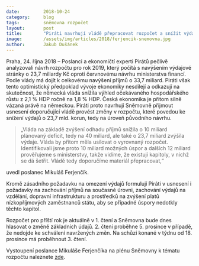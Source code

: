 ```yaml
---
date:         2018-10-24
category:     blog
tags:         sněmovna rozpočet
layout:       post
title:        "Piráti navrhují vládě přepracovat rozpočet a snížit výdaje o 23,7 miliardy Kč"
image:        /assets/img/articles/2018/ferjencik-snemovna.jpg
author:       Jakub Dušánek
---
```


Praha, 24. října 2018 – Poslanci a ekonomičtí experti Pirátů pečlivě analyzovali návrh rozpočtu pro rok 2019, který počítá s navýšením výdajové stránky o 23,7 miliardy Kč oproti červnovému návrhu ministerstva financí. Podle vlády má dojít k celkovému navýšení příjmů o 33,7 miliard. Piráti však tento optimistický předpoklad vývoje ekonomiky nesdílejí a odkazují na skutečnost, že německá vláda snížila výhled očekávaného hospodářského růstu z 2,1 % HDP ročně na 1,8 % HDP. Česká ekonomika je přitom silně vázaná právě na německou. Piráti proto navrhují Sněmovně přijmout usnesení doporučující vládě provést změny v rozpočtu, které povedou ke snížení výdajů o 23,7 mld. korun, tedy na úroveň původního návrhu. 

> „Vláda na základě zvýšení odhadu příjmů snížila o 10 miliard plánovaný deficit, tedy na 40 miliard, ale také o 23,7 miliard zvýšila výdaje. Vláda by přitom měla usilovat o vyrovnaný rozpočet. Identifikovali jsme proto 10 miliard možných úspor a dalších 12 miliard prověřujeme s ministerstvy, takže vidíme, že existují kapitoly, v nichž se dá šetřit. Vládě tedy doporučíme materiál přepracovat,“ 

uvedl poslanec Mikuláš Ferjenčík.
 
Kromě zásadního požadavku na omezení výdajů formulují Piráti v usnesení i požadavky na zachování příjmů na současné úrovni, zachování výdajů na vzdělání, dopravní infrastrukturu a prostředků na zvýšení platů nízkopříjmových zaměstnanců státu, aby se případné úspory nedotkly těchto kapitol. 
 
Rozpočet pro příští rok je aktuálně v 1. čtení a Sněmovna bude dnes hlasovat o změně základních údajů. 2. čtení proběhne 5. prosince v případě, že nedojde ke schválení navržených změn. Na schůzi konané v týdnu od 18. prosince má proběhnout 3. čtení.

Vystoupení poslance Mikuláše Ferjenčíka na plénu Sněmovny k tématu rozpočtu naleznete [zde](https://www.youtube.com/watch?v=csalaF_ZJLw).
